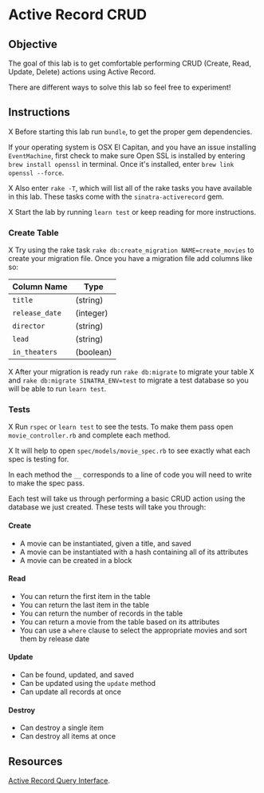 # Active Record CRUD

## Objective

The goal of this lab is to get comfortable performing CRUD (Create, Read, Update, Delete) actions using Active Record.

There are different ways to solve this lab so feel free to experiment!

## Instructions

X Before starting this lab run `bundle`, to get the proper gem dependencies. 

If your operating system is OSX El Capitan, and you have an issue installing `EventMachine`, first check to make sure Open SSL is installed by entering `brew install openssl` in terminal. Once it's installed, enter `brew link openssl --force`.

X Also enter `rake -T`, which will list all of the rake tasks you have available in this lab. These tasks come with the `sinatra-activerecord` gem.

X Start the lab by running `learn test` or keep reading for more instructions.

### Create Table

X Try using the rake task `rake db:create_migration NAME=create_movies` to create your migration file. Once you have a migration file add columns like so:

|Column Name|Type|
|----|-----------|
|`title`|\(string\)| X
|`release_date`|\(integer\)| X
|`director`|\(string\)| X
|`lead`|\(string\)| X
|`in_theaters`|\(boolean\)| X

X After your migration is ready run `rake db:migrate` to
migrate your table 
X and `rake db:migrate SINATRA_ENV=test` to migrate a test
database so you will be able to run `learn test`.

### Tests

X Run `rspec` or `learn test` to see the tests. 
To make them pass open `movie_controller.rb` and 
complete each method. 

X It will help to open `spec/models/movie_spec.rb` to see exactly what each spec is testing for.

In each method the `__` corresponds to a line of code you will need to write to make the spec pass.

Each test will take us through performing a basic CRUD action using the database we just created. These tests will take you through:

#### Create

- A movie can be instantiated, given a title, and saved
- A movie can be instantiated with a hash containing all of its attributes
- A movie can be created in a block

#### Read

- You can return the first item in the table
- You can return the last item in the table
- You can return the number of records in the table
- You can return a movie from the table based on its attributes
- You can use a `where` clause to select the appropriate movies and sort them by
  release date

#### Update

- Can be found, updated, and saved
- Can be updated using the `update` method
- Can update all records at once

#### Destroy

- Can destroy a single item
- Can destroy all items at once

## Resources

[Active Record Query Interface](http://guides.rubyonrails.org/active_record_querying.html).




